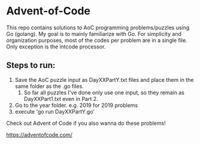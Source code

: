 # Advent-of-Code
This repo contains solutions to AoC programming problems/puzzles using Go (golang). My goal is to mainly familiarize with Go.
For simplicity and organization purposes, most of the codes per problem are in a single file. Only exception is the intcode processor.

## Steps to run:
1. Save the AoC puzzle input as DayXXPartY.txt files and place them in the same folder as the .go files.
    1. So far all puzzles I've done only use one input, so they remain as DayXXPart1.txt even in Part 2.
2. Go to the year folder. e.g. 2019 for 2019 problems
3. execute 'go run DayXXPartY.go'

Check out Advent of Code if you also wanna do these problems!

https://adventofcode.com/
